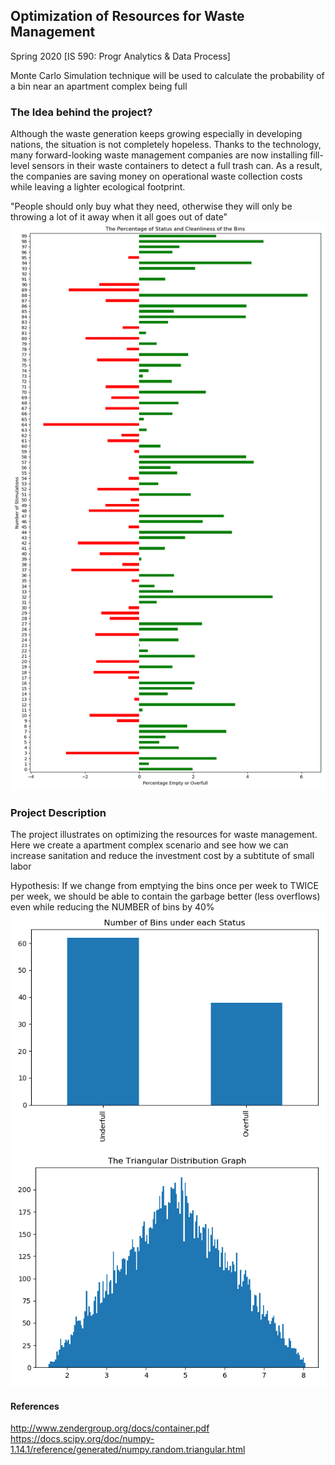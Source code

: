 ## **Optimization of Resources for Waste Management**

Spring 2020 [IS 590: Progr Analytics & Data Process]

Monte Carlo Simulation technique will be used to calculate the probability of a bin near an apartment complex being full

### **The Idea behind the project?**

Although the waste generation keeps growing especially in developing nations, the situation is not completely hopeless. 
Thanks to the technology, many forward-looking waste management companies are now installing fill-level sensors in their waste containers to detect a full trash can. 
As a result, the companies are saving money on operational waste collection costs while leaving a lighter ecological footprint.

"People should only buy what they need, otherwise they will only be throwing a lot of it away when it all goes out of date"
![](myplot.png)
### **Project Description**

The project illustrates on optimizing the resources for waste management. Here we create a apartment complex scenario and see how we can increase sanitation and reduce the investment cost by a subtitute of small labor

Hypothesis: If we change from emptying the bins once per week to TWICE per week, we should be able to contain the garbage better (less overflows) even while reducing the NUMBER of bins by 40%
![](myplot3.png)
![](myplot2.png)
#### **References**
http://www.zendergroup.org/docs/container.pdf
https://docs.scipy.org/doc/numpy-1.14.1/reference/generated/numpy.random.triangular.html


